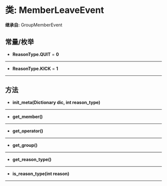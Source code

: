# 类: MemberLeaveEvent  
  
**继承自:** GroupMemberEvent  
  
## 常量/枚举  
  
- **ReasonType.QUIT** = **0**  
  
---  
  
- **ReasonType.KICK** = **1**  
  
---  
  
## 方法 
  
- **init_meta(Dictionary dic, int reason_type)**  
  
---  
  
- **get_member()**  
  
---  
  
- **get_operator()**  
  
---  
  
- **get_group()**  
  
---  
  
- **get_reason_type()**  
  
---  
  
- **is_reason_type(int reason)**  
  
---  
  

